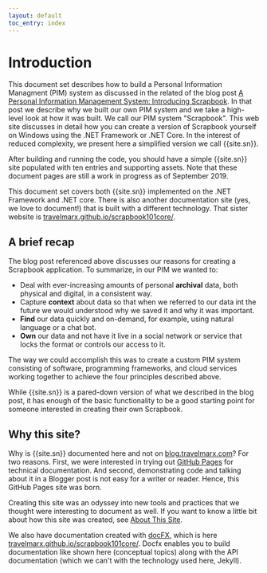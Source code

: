 ```yaml
---
layout: default
toc_entry: index
---
```

# Introduction

This document set describes how to build a Personal Information Managment (PIM) system as discussed in the related of the blog post [A Personal Information Management System: Introducing Scrapbook][blog]. In that post we describe why we built our own PIM system and we take a high-level look at how it was built. We call our PIM system "Scrapbook". This web site discusses in detail how you can create a version of Scrapbook yourself on Windows using the .NET Framework or .NET Core. In the interest of reduced complexity, we present here a simplified version we call {{site.sn}}. 

After building and running the code, you should have a simple {{site.sn}} site populated with ten entries and supporting assets. Note that these document pages are still a work in progress as of September 2019. 

This document set covers both {{site.sn}} implemented on the .NET Framework and .NET core. There is also another documentation site (yes, we love to document!) that is built with a different technology. That sister website is [travelmarx.github.io/scrapbook101core/][newsite].

## A brief recap

The blog post referenced above discusses our reasons for creating a Scrapbook application. To summarize, in our PIM we wanted to:

* Deal with ever-increasing amounts of personal **archival** data, both physical and digital, in a consistent way.
* Capture **context** about data so that when we referred to our data int the future we would understood why we saved it and why it was important.
* **Find** our data quickly and on-demand, for example, using natural language or a chat bot.
* **Own** our data and not have it live in a social network or service that locks the format or controls our access to it.

The way we could accomplish this was to create a custom PIM system consisting of software, programming frameworks, and cloud services working together to achieve the four principles described above.

While {{site.sn}} is a pared-down version of what we described in the blog post, it has enough of the basic functionality to be a good starting point for someone interested in creating their own Scrapbook.

## Why this site?

Why is {{site.sn}} documented here and not on [blog.travelmarx.com][tm]? For two reasons. First, we were interested in trying out [GitHub Pages][ghp] for technical documentation. And second, demonstrating code and talking about it in a Blogger post is not easy for a writer or reader. Hence, this GitHub Pages site was born.

Creating this site was an odyssey into new tools and practices that we thought were interesting to document as well. If you want to know a little bit about how this site was created, see [About This Site][about].

We also have documentation created with [docFX][docfx], which is here [travelmarx.github.io/scrapbook101core/][newsite]. Docfx enables you to build documentation like shown here (conceptual topics) along with the API documentation (which we can't with the technology used here, Jekyll).

[about]: about-this-site
[web]: https://travelmarx.github.io/scrapbook101/
[blog]: http://blog.travelmarx.com/2017/12/a-personal-information-management-system-introducing-scrapbook.html
[demo]: http://www.travelmarx.com/
[tm]: http://blog.travelmarx.com
[ghp]: https://pages.github.com/
[doc]: https://travelmarx.github.io/scrapbook101core/
[docfx]: https://dotnet.github.io/docfx/
[newsite]: https://travelmarx.github.io/scrapbook101core/